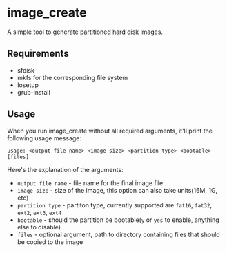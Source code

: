# image\_create

A simple tool to generate partitioned hard disk images.

## Requirements
 - sfdisk
 - mkfs for the corresponding file system
 - losetup
 - grub-install

## Usage
When you run image\_create without all required arguments, it'll print the following usage message:
```
usage: <output file name> <image size> <partition type> <bootable> [files]
```
Here's the explanation of the arguments:
 - `output file name` - file name for the final image file
 - `image size` - size of the image, this option can also take units(16M, 1G, etc)
 - `partition type` - partiton type, currently supported are `fat16`, `fat32`, `ext2`, `ext3`, `ext4`
 - `bootable` - should the partition be bootable(`y` or `yes` to enable, anything else to disable)
 - `files` - optional argument, path to directory containing files that should be copied to the image
